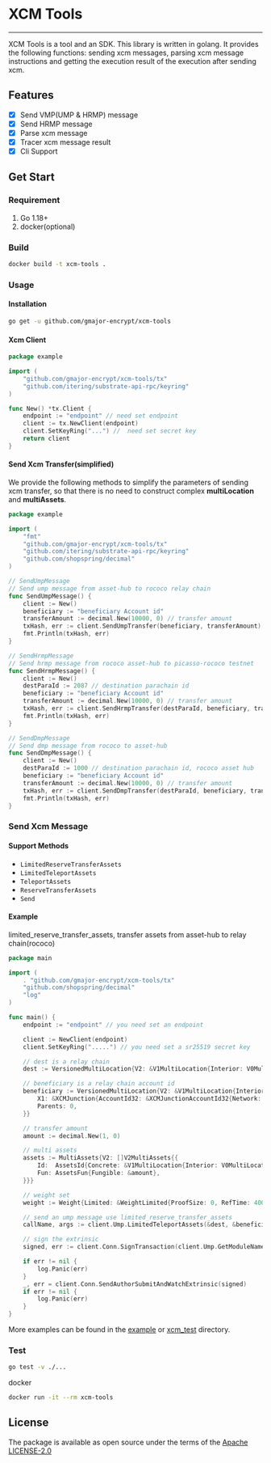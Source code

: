 # XCM Tools

---
XCM Tools is a tool and an SDK. This library is written in golang.
It provides the following functions: sending xcm messages, parsing xcm message instructions and getting the execution
result of the execution after sending xcm.

## Features

- [x] Send VMP(UMP & HRMP) message
- [x] Send HRMP message
- [x] Parse xcm message
- [x] Tracer xcm message result
- [x] Cli Support

## Get Start

### Requirement

1. Go 1.18+
2. docker(optional)

### Build

```bash 
docker build -t xcm-tools .
```

### Usage

#### Installation

```bash 
go get -u github.com/gmajor-encrypt/xcm-tools  
```

#### Xcm Client

```go
package example

import (
	"github.com/gmajor-encrypt/xcm-tools/tx"
	"github.com/itering/substrate-api-rpc/keyring"
)

func New() *tx.Client {
	endpoint := "endpoint" // need set endpoint
	client := tx.NewClient(endpoint)
	client.SetKeyRing("...") //  need set secret key
	return client
}
```

#### Send Xcm Transfer(simplified)

We provide the following methods to simplify the parameters of sending xcm transfer, so that there is no need to
construct complex **multiLocation** and **multiAssets**.

```go
package example

import (
	"fmt"
	"github.com/gmajor-encrypt/xcm-tools/tx"
	"github.com/itering/substrate-api-rpc/keyring"
	"github.com/shopspring/decimal"
)

// SendUmpMessage
// Send ump message from asset-hub to rococo relay chain
func SendUmpMessage() {
	client := New()
	beneficiary := "beneficiary Account id"
	transferAmount := decimal.New(10000, 0) // transfer amount 
	txHash, err := client.SendUmpTransfer(beneficiary, transferAmount)
	fmt.Println(txHash, err)
}

// SendHrmpMessage
// Send hrmp message from rococo asset-hub to picasso-rococo testnet
func SendHrmpMessage() {
	client := New()
	destParaId := 2087 // destination parachain id
	beneficiary := "beneficiary Account id"
	transferAmount := decimal.New(10000, 0) // transfer amount 
	txHash, err := client.SendHrmpTransfer(destParaId, beneficiary, transferAmount)
	fmt.Println(txHash, err)
}

// SendDmpMessage 
// Send dmp message from rococo to asset-hub 
func SendDmpMessage() {
	client := New()
	destParaId := 1000 // destination parachain id, rococo asset hub
	beneficiary := "beneficiary Account id"
	transferAmount := decimal.New(10000, 0) // transfer amount 
	txHash, err := client.SendDmpTransfer(destParaId, beneficiary, transferAmount)
	fmt.Println(txHash, err)
}

```

### Send Xcm Message

#### Support Methods

* `LimitedReserveTransferAssets`
* `LimitedTeleportAssets`
* `TeleportAssets`
* `ReserveTransferAssets`
* `Send`

#### Example

limited_reserve_transfer_assets, transfer assets from asset-hub to relay chain(rococo)

```go
package main

import (
	. "github.com/gmajor-encrypt/xcm-tools/tx"
	"github.com/shopspring/decimal"
	"log"
)

func main() {
	endpoint := "endpoint" // you need set an endpoint

	client := NewClient(endpoint)
	client.SetKeyRing(".....") // you need set a sr25519 secret key

	// dest is a relay chain
	dest := VersionedMultiLocation{V2: &V1MultiLocation{Interior: V0MultiLocation{Here: "NULL"}, Parents: 1}}

	// beneficiary is a relay chain account id
	beneficiary := VersionedMultiLocation{V2: &V1MultiLocation{Interior: V0MultiLocation{
		X1: &XCMJunction{AccountId32: &XCMJunctionAccountId32{Network: Enum{"Any": "NULL"}, Id: "0xd43593c715fdd31c61141abd04a99fd6822c8558854ccde39a5684e7a56da27d"}}},
		Parents: 0,
	}}

	// transfer amount
	amount := decimal.New(1, 0)

	// multi assets
	assets := MultiAssets{V2: []V2MultiAssets{{
		Id:  AssetsId{Concrete: &V1MultiLocation{Interior: V0MultiLocation{Here: "NULL"}, Parents: 1}},
		Fun: AssetsFun{Fungible: &amount},
	}}}

	// weight set
	weight := Weight{Limited: &WeightLimited{ProofSize: 0, RefTime: 4000000000}}

	// send an ump message use limited_reserve_transfer_assets
	callName, args := client.Ump.LimitedTeleportAssets(&dest, &beneficiary, &assets, 0, &weight)

	// sign the extrinsic
	signed, err := client.Conn.SignTransaction(client.Ump.GetModuleName(), callName, args...)

	if err != nil {
		log.Panic(err)
	}
	_, err = client.Conn.SendAuthorSubmitAndWatchExtrinsic(signed)
	if err != nil {
		log.Panic(err)
	}
}

```

More examples can be found in the [example](./example) or [xcm_test](./tx/xcm_test.go) directory.


### Test

```bash
go test -v ./...
```

docker

```bash
docker run -it --rm xcm-tools
```

## License

The package is available as open source under the terms of
the [Apache LICENSE-2.0](https://www.apache.org/licenses/LICENSE-2.0)